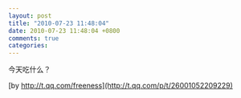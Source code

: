 ```yaml
---
layout: post
title: "2010-07-23 11:48:04"
date: 2010-07-23 11:48:04 +0800
comments: true
categories: 
---
```


>
今天吃什么？
>
[by http://t.qq.com/freeness](http://t.qq.com/p/t/26001052209229)